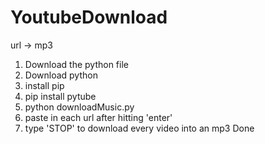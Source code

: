# YoutubeDownload
url -> mp3
1. Download the python file
2. Download python
3. install pip
4. pip install pytube
5. python downloadMusic.py
6. paste in each url after hitting 'enter'
7. type 'STOP' to download every video into an mp3
Done
